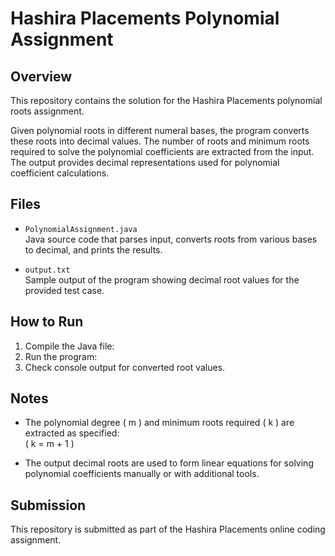 # Hashira Placements Polynomial Assignment

## Overview

This repository contains the solution for the Hashira Placements polynomial roots assignment.

Given polynomial roots in different numeral bases, the program converts these roots into decimal values. The number of roots and minimum roots required to solve the polynomial coefficients are extracted from the input. The output provides decimal representations used for polynomial coefficient calculations.

## Files

- `PolynomialAssignment.java`  
  Java source code that parses input, converts roots from various bases to decimal, and prints the results.

- `output.txt`  
  Sample output of the program showing decimal root values for the provided test case.

## How to Run

1. Compile the Java file:
2. Run the program:
3. Check console output for converted root values.

## Notes

- The polynomial degree \( m \) and minimum roots required \( k \) are extracted as specified:  
\( k = m + 1 \)

- The output decimal roots are used to form linear equations for solving polynomial coefficients manually or with additional tools.

## Submission

This repository is submitted as part of the Hashira Placements online coding assignment.


